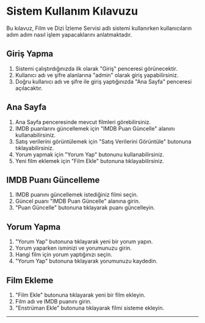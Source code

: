 # Sistem Kullanım Kılavuzu

Bu kılavuz, Film ve Dizi İzleme Servisi adlı sistemi kullanırken kullanıcıların adım adım nasıl işlem yapacaklarını anlatmaktadır.

## Giriş Yapma

1. Sistemi çalıştırdığınızda ilk olarak "Giriş" penceresi görünecektir.
2. Kullanıcı adı ve şifre alanlarına "admin" olarak giriş yapabilirsiniz.
3. Doğru kullanıcı adı ve şifre ile giriş yaptığınızda "Ana Sayfa" penceresi açılacaktır.

## Ana Sayfa

1. Ana Sayfa penceresinde mevcut filmleri görebilirsiniz.
2. IMDB puanlarını güncellemek için "IMDB Puan Güncelle" alanını kullanabilirsiniz.
3. Satış verilerini görüntülemek için "Satış Verilerini Görüntüle" butonuna tıklayabilirsiniz.
4. Yorum yapmak için "Yorum Yap" butonunu kullanabilirsiniz.
5. Yeni film eklemek için "Film Ekle" butonuna tıklayabilirsiniz.

## IMDB Puanı Güncelleme

1. IMDB puanını güncellemek istediğiniz filmi seçin.
2. Güncel puanı "IMDB Puan Güncelle" alanına girin.
3. "Puan Güncelle" butonuna tıklayarak puanı güncelleyin.

## Yorum Yapma

1. "Yorum Yap" butonuna tıklayarak yeni bir yorum yapın.
2. Yorum yaparken isminizi ve yorumunuzu girin.
3. Hangi film için yorum yaptığınızı seçin.
4. "Yorum Yap" butonuna tıklayarak yorumunuzu kaydedin.

## Film Ekleme

1. "Film Ekle" butonuna tıklayarak yeni bir film ekleyin.
2. Film adı ve IMDB puanını girin.
3. "Enstrüman Ekle" butonuna tıklayarak filmi sisteme ekleyin.

---
